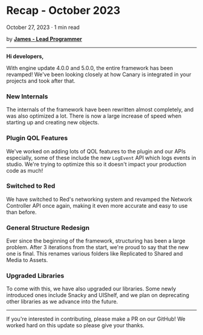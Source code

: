 # Recap - October 2023
October 27, 2023 · 1 min read

by **[James - Lead Programmer](https://github.com/lolmansReturn)**

---

**Hi developers,**

With engine update 4.0.0 and 5.0.0, the entire framework has been revamped! We've been looking closely at how Canary is integrated in your projects and took after that.

### New Internals

The internals of the framework have been rewritten almost completely, and was also optimized a lot. There is now a large increase of speed when starting up and creating new objects.

### Plugin QOL Features

We've worked on adding lots of QOL features to the plugin and our APIs especially, some of these include the new `LogEvent` API which logs events in studio. We're trying to optimize this so it doesn't impact your production code as much!

### Switched to Red

We have switched to Red's networking system and revamped the Network Controller API once again, making it even more accurate and easy to use than before.

### General Structure Redesign

Ever since the beginning of the framework, structuring has been a large problem. After 3 iterations from the start, we're proud to say that the new one is final. This renames various folders like Replicated to Shared and Media to Assets.

### Upgraded Libraries

To come with this, we have also upgraded our libraries. Some newly introduced ones include Snacky and UIShelf, and we plan on deprecating other libraries as we advance into the future.

---

If you're interested in contributing, please make a PR on our GitHub! We worked hard on this update so please give your thanks.